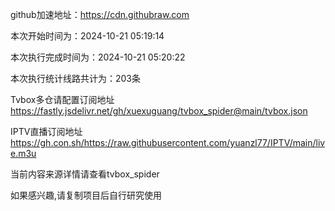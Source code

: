 
    
github加速地址：https://cdn.githubraw.com
    
本次开始时间为：2024-10-21 05:19:14

本次执行完成时间为：2024-10-21 05:20:22

本次执行统计线路共计为：203条

Tvbox多仓请配置订阅地址 https://fastly.jsdelivr.net/gh/xuexuguang/tvbox_spider@main/tvbox.json

IPTV直播订阅地址 https://gh.con.sh/https://raw.githubusercontent.com/yuanzl77/IPTV/main/live.m3u

当前内容来源详情请查看tvbox_spider

如果感兴趣,请复制项目后自行研究使用
